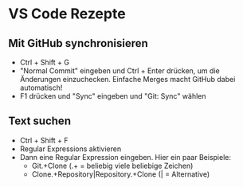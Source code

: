 # VS Code Rezepte
## Mit GitHub synchronisieren
* Ctrl + Shift + G
* "Normal Commit" eingeben und Ctrl + Enter drücken, um die Änderungen einzuchecken. Einfache Merges macht GitHub dabei automatisch! 
* F1 drücken und "Sync" eingeben und "Git: Sync" wählen 
## Text suchen
* Ctrl + Shift + F
* Regular Expressions aktivieren
* Dann eine Regular Expression eingeben. Hier ein paar Beispiele:
  * Git.+Clone   (.+ = beliebig viele beliebige Zeichen)
  * Clone.+Repository|Repository.+Clone  (| = Alternative)
